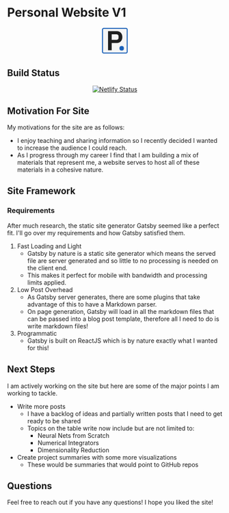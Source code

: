 # Personal Website V1

<p align="center">
  <a href="https://patrickyoussef.com" alt="Link to my website!" target="_blank">
    <img src="src/images/favicon.png" width="12%"/>
  </a>
</p>

## Build Status

<p align="center">
  <a href="https://app.netlify.com/sites/friendly-sammet-e1f609/deploys" target="_blank">
    <img src="https://api.netlify.com/api/v1/badges/cf127b78-7ef0-47e7-ac09-07c77071aff4/deploy-status" alt="Netlify Status" />
  </a>
</p>

## Motivation For Site

My motivations for the site are as follows:

- I enjoy teaching and sharing information so I recently decided I wanted to increase the audience I could reach.
- As I progress through my career I find that I am building a mix of materials that represent me, a website serves to host all of these materials in a cohesive nature.

## Site Framework

### Requirements

After much research, the static site generator Gatsby seemed like a perfect fit. I'll go over my requirements and how Gatsby satisfied them.

1. Fast Loading and Light
   - Gatsby by nature is a static site generator which means the served file are server generated and so little to no processing is needed on the client end.
   - This makes it perfect for mobile with bandwidth and processing limits applied.
2. Low Post Overhead
   - As Gatsby server generates, there are some plugins that take advantage of this to have a Markdown parser.
   - On page generation, Gatsby will load in all the markdown files that can be passed into a blog post template, therefore all I need to do is write markdown files!
3. Programmatic
   - Gatsby is built on ReactJS which is by nature exactly what I wanted for this!

## Next Steps

I am actively working on the site but here are some of the major points I am working to tackle.

- Write more posts
  - I have a backlog of ideas and partially written posts that I need to get ready to be shared
  - Topics on the table write now include but are not limited to:
    - Neural Nets from Scratch
    - Numerical Integrators
    - Dimensionality Reduction
- Create project summaries with some more visualizations
  - These would be summaries that would point to GitHub repos

## Questions

Feel free to reach out if you have any questions! I hope you liked the site!
